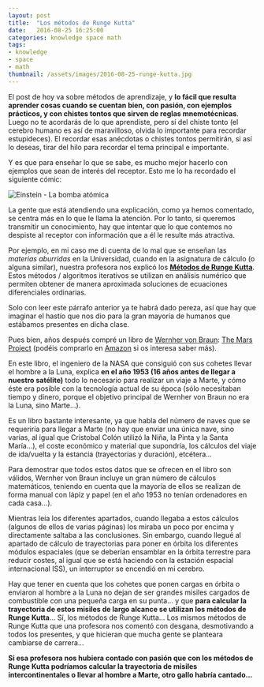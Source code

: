 ```yaml
---
layout: post
title:  "Los métodos de Runge Kutta"
date:   2016-08-25 16:25:00
categories: knowledge space math
tags:
- knowledge
- space
- math
thumbnail: /assets/images/2016-08-25-runge-kutta.jpg
---
```


El post de hoy va sobre métodos de aprendizaje, y **lo fácil que resulta aprender cosas cuando se cuentan bien, con pasión, con ejemplos prácticos, y con chistes tontos que sirven de reglas mnemotécnicas**. Luego no te acordarás de lo que aprendiste, pero sí del chiste tonto (el cerebro humano es así de maravilloso, olvida lo importante para recordar estupideces). El recordar esas anécdotas o chistes tontos permitirán, si así lo deseas, tirar del hilo para recordar el tema principal e importante.

Y es que para enseñar lo que se sabe, es mucho mejor hacerlo con ejemplos que sean de interés del receptor. Esto me lo ha recordado el siguiente cómic:

![Einstein - La bomba atómica]({{site.url}}/assets/images/2016-08-25-runge-kutta.jpg)

La gente que está atendiendo una explicación, como ya hemos comentado, se centra más en lo que le llama la atención. Por lo tanto, si queremos transmitir un conocimiento, hay que intentar que lo que contemos no despiste al receptor con información que a él le resulte más atractiva.

Por ejemplo, en mi caso me di cuenta de lo mal que se enseñan las _materias aburridas_ en la Universidad, cuando en la asignatura de cálculo (o alguna similar), nuestra profesora nos explicó los **[Métodos de Runge Kutta](https://en.wikipedia.org/wiki/Runge%E2%80%93Kutta_methods)**. Estos métodos / algoritmos iterativos se utilizan en análisis numérico que permiten obtener de manera aproximada soluciones de ecuaciones diferenciales ordinarias.

Solo con leer este párrafo anterior ya te habrá dado pereza, así que hay que imaginar el hastío que nos dio para la gran mayoría de humanos que estábamos presentes en dicha clase.

Pues bien, años después compré un libro de [Wernher von Braun](https://es.wikipedia.org/wiki/Wernher_von_Braun): [The Mars Project](http://amzn.to/2bDjKsz) (podéis comprarlo en [Amazon](http://amzn.to/2bDjKsz) si os interesa saber más). 

En este libro, el ingeniero de la NASA que consiguió con sus cohetes llevar el hombre a la Luna, explica **en el año 1953 (16 años antes de llegar a nuestro satélite)** todo lo necesario para realizar un viaje a Marte, y cómo éste era posible con la tecnología actual de su época (sólo necesitaban tiempo y dinero, porque el objetivo principal de Wernher von Braun no era la Luna, sino Marte...).

Es un libro bastante interesante, ya que habla del número de naves que se requeriría para llegar a Marte (no hay que enviar una única nave, sino varias, al igual que Cristobal Colón utilizó la Niña, la Pinta y la Santa María...), el coste económico y material que supondría, los cálculos del viaje de ida/vuelta y la estancia (trayectorias y duración), etcétera... 

Para demostrar que todos estos datos que se ofrecen en el libro son válidos, Wernher von Braun incluye un gran número de cálculos matemáticos, teniendo en cuenta que la mayoría de ellos se realizan de forma manual con lápiz y papel (en el año 1953 no tenían ordenadores en cada casa...).

Mientras leía los diferentes apartados, cuando llegaba a estos cálculos (algunos de ellos de varias páginas) los miraba un poco por encima y directamente saltaba a las conclusiones. Sin embargo, cuando llegué al apartado de cálculo de trayectorias para poner en órbita los diferentes módulos espaciales (que se deberían ensamblar en la órbita terrestre para reducir costes, al igual que se está haciendo con la estación espacial internacional ISS), un interruptor se encendió en mi cerebro. 

Hay que tener en cuenta que los cohetes que ponen cargas en órbita o enviaron al hombre a la Luna no dejan de ser grandes misiles cargados de combustible con una pequeña carga en su punta... y que **para calcular la trayectoria de estos misiles de largo alcance se utilizan los métodos de Runge Kutta**... Sí, los métodos de Runge Kutta... Los mismos métodos de Runge Kutta que una profesora nos comentó con desgana, desmotivando a todos los presentes, y que hicieran que mucha gente se planteara cambiarse de carrera...

**Si esa profesora nos hubiera contado con pasión que con los métodos de Runge Kutta podríamos calcular la trayectoria de misiles intercontinentales o llevar al hombre a Marte, otro gallo habría cantado...**

